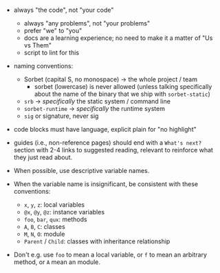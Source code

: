 - always "the code", not "your code"

  - always "any problems", not "your problems"
  - prefer "we" to "you"
  - docs are a learning experience; no need to make it a matter of "Us vs Them"
  - script to lint for this

- naming conventions:

  - Sorbet (capital S, no monospace) → the whole project / team
    - sorbet (lowercase) is never allowed (unless talking specifically about the
      name of the binary that we ship with `sorbet-static`)
  - `srb` → _specifically_ the static system / command line
  - `sorbet-runtime` → _specifically_ the runtime system
  - `sig` or signature, never sig

- code blocks must have language, explicit plain for "no highlight"

- guides (i.e., non-reference pages) should end with a `What's next?` section
  with 2-4 links to suggested reading, relevant to reinforce what they just read
  about.

- When possible, use descriptive variable names.
- When the variable name is insignificant, be consistent with these conventions:
  - `x`, `y`, `z`: local variables
  - `@x`, `@y`, `@z`: instance variables
  - `foo`, `bar`, `qux`: methods
  - `A`, `B`, `C`: classes
  - `M`, `N`, `O`: module
  - `Parent` / `Child`: classes with inheritance relationship
- Don't e.g. use `foo` to mean a local variable, or `f` to mean an arbitrary
  method, or `A` mean an module.
